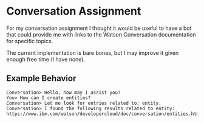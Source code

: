 # Conversation Assignment

For my conversation assignment I thought it would be useful to have a bot that could provide me with links to the Watson Conversation documentation for specific topics.

The current implementation is bare bones, but I may improve it given enough free time (I have none).


## Example Behavior

```text
Conversation> Hello, how may I assist you?
You> How can I create entities?
Conversation> Let me look for entries related to: entity.
Conversation> I found the following results related to entity:
https://www.ibm.com/watson/developercloud/doc/conversation/entities.html
```
